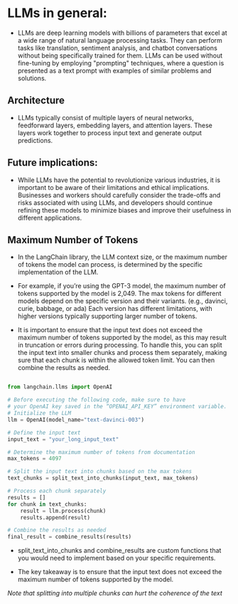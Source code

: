 # LLMs in general:

- LLMs are deep learning models with billions of parameters that excel at a wide range of natural language processing tasks. They can perform tasks like translation, sentiment analysis, and chatbot conversations without being specifically trained for them. LLMs can be used without fine-tuning by employing "prompting" techniques, where a question is presented as a text prompt with examples of similar problems and solutions.

## Architecture

- LLMs typically consist of multiple layers of neural networks, feedforward layers, embedding layers, and attention layers. These layers work together to process input text and generate output predictions.

## Future implications:

- While LLMs have the potential to revolutionize various industries, it is important to be aware of their limitations and ethical implications. Businesses and workers should carefully consider the trade-offs and risks associated with using LLMs, and developers should continue refining these models to minimize biases and improve their usefulness in different applications.

## Maximum Number of Tokens

- In the LangChain library, the LLM context size, or the maximum number of tokens the model can process, is determined by the specific implementation of the LLM. 

- For example, if you’re using the GPT-3 model, the maximum number of tokens supported by the model is 2,049. The max tokens for different models depend on the specific version and their variants. (e.g., davinci, curie, babbage, or ada) Each version has different limitations, with higher versions typically supporting larger number of tokens.

- It is important to ensure that the input text does not exceed the maximum number of tokens supported by the model, as this may result in truncation or errors during processing. To handle this, you can split the input text into smaller chunks and process them separately, making sure that each chunk is within the allowed token limit. You can then combine the results as needed.

```python

from langchain.llms import OpenAI

# Before executing the following code, make sure to have
# your OpenAI key saved in the “OPENAI_API_KEY” environment variable.
# Initialize the LLM
llm = OpenAI(model_name="text-davinci-003")

# Define the input text
input_text = "your_long_input_text"

# Determine the maximum number of tokens from documentation
max_tokens = 4097

# Split the input text into chunks based on the max tokens
text_chunks = split_text_into_chunks(input_text, max_tokens)

# Process each chunk separately
results = []
for chunk in text_chunks:
    result = llm.process(chunk)
    results.append(result)

# Combine the results as needed
final_result = combine_results(results)

```

- split_text_into_chunks and combine_results are custom functions that you would need to implement based on your specific requirements.

- The key takeaway is to ensure that the input text does not exceed the maximum number of tokens supported by the model.

*Note that splitting into multiple chunks can hurt the coherence of the text*

